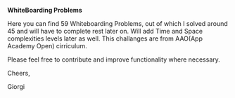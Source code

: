 **WhiteBoarding Problems**

Here you can find 59 Whiteboarding Problems, out of which I solved around 45 and will have to complete rest later on. Will add Time and Space complexities levels later as well. This challanges are from AAO(App Academy Open) cirriculum.

Please feel free to contribute and improve functionality where necessary.

Cheers,

Giorgi
